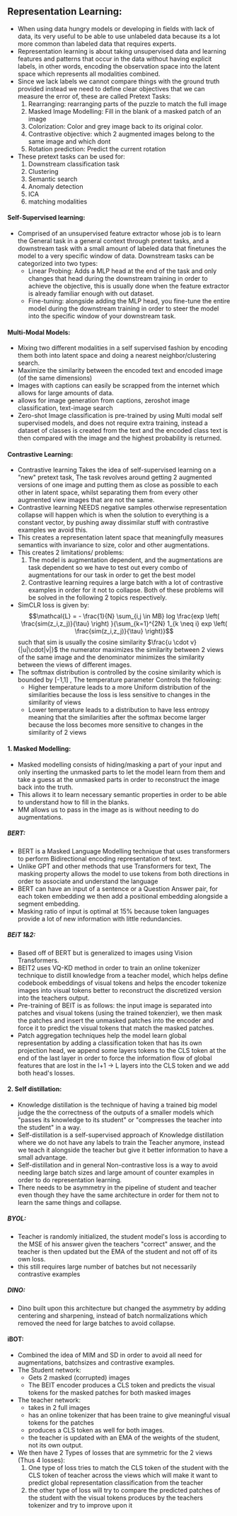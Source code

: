 ## Representation Learning:
- When using data hungry models or developing in fields with lack of data, its very useful to be able to use unlabeled data because its a lot more common than labeled data that requires experts.
- Representation learning is about taking unsupervised data and learning features and patterns that occur in the data without having explicit labels, in other words, encoding the observation space into the latent space which represents all modalities combined.
- Since we lack labels we cannot compare things with the ground truth provided instead we need to define clear objectives that we can measure the error of, these are called Pretext Tasks:
	1. Rearranging: rearranging parts of the puzzle to match the full image
	2. Masked Image Modelling: Fill in the blank of a masked patch of an image
	3. Colorization: Color and grey image back to its original color.
	4. Contrastive objective: which 2 augmented images belong to the same image and which dont
	5. Rotation prediction: Predict the current rotation
- These pretext tasks can be used for:
	1. Downstream classification task
	2. Clustering
	3. Semantic search
	4. Anomaly detection
	5. ICA
	6. matching modalities
#### Self-Supervised learning:
- Comprised of an unsupervised feature extractor whose job is to learn the General task in a general context through pretext tasks, and a downstream task with a small amount of labeled data that finetunes the model to a very specific window of data. Downstream tasks can be categorized into two types:
	- Linear Probing: Adds a MLP head at the end of the task and only changes that head during the downstream training in order to achieve the objective, this is usually done when the feature extractor is already familiar enough with out dataset.
	- Fine-tuning: alongside adding the MLP head, you fine-tune the entire model during the downstream training in order to steer the model into the specific window of your downstream task.
#### Multi-Modal Models:
- Mixing two different  modalities in a self supervised fashion by encoding them both into latent space and doing a nearest neighbor/clustering search.
- Maximize the similarity between the encoded text and encoded image (of the same dimensions)
- Images with captions can easily be scrapped from the internet which allows for large amounts of data.
- allows for image generation from captions, zeroshot image classification, text-image search
- Zero-shot Image classification is pre-trained by using Multi modal self supervised models, and does not require extra training, instead a dataset of classes is created from the text and the encoded class text is then compared with the image and the highest probability is returned.
#### Contrastive Learning:
- Contrastive learning Takes the idea of self-supervised learning on a "new" pretext task, The task revolves around getting 2 augmented versions of one image and putting them as close as possible to each other in latent space, whilst separating them from every other augmented view images that are not the same.
- Contrastive learning NEEDS negative samples otherwise representation collapse will happen which is when the solution to everything is a constant vector, by pushing away dissimilar stuff with contrastive examples we avoid this.
- This creates a representation latent space that meaningfully measures semantics with invariance to size, color and other augmentations.
- This creates 2 limitations/ problems:
	1. The model is augmentation dependent, and the augmentations are task dependent so we have to test out every combo of augmentations for our task in order to get the best model
	2. Contrastive learning requires a large batch with a lot of contrastive examples in order for it not to collapse.
	Both of these problems will be solved in the following 2 topics respectively.
-  SimCLR loss is given by: $$\mathcal{L} = - \frac{1}{N} \sum_{i,j \in MB} log \frac{exp \left( \frac{sim(z_i,z_j)}{\tau} \right) }{\sum_{k=1}^{2N} 1_{k \neq i} exp \left( \frac{sim(z_i,z_j)}{\tau} \right)}$$ such that sim is usually the cosine similarity $\frac{u \cdot v}{|u|\cdot|v|}$ the numerator maximizes the similarity between 2 views of the same image and the denominator minimizes the similarity between the views of different images.
-  The softmax distribution is controlled by the cosine similarity which is bounded by [-1,1] , The temperature parameter Controls the following:
	- Higher temperature leads to a more Uniform distribution of the similarities because the loss is less sensitive to changes in the similarity of views
	- Lower temperature leads to a distribution to have less entropy meaning that the similarities after the softmax become larger because the loss becomes more sensitive to changes in the similarity of 2 views
#### 1. Masked Modelling:
- Masked modelling consists of hiding/masking a part of your input and only inserting the unmasked parts to let the model learn from them and take a guess at the unmasked parts in order to reconstruct the image back into the truth.
- This allows it to learn necessary semantic properties in order to be able to understand how to fill in the blanks.
- MM allows us to pass in the image as is without needing to do augmentations.
##### BERT:
- BERT is a Masked Language Modelling technique that uses transformers to perform Bidirectional encoding representation of text.
- Unlike GPT and other methods that use Transformers for text, The masking property allows the model to use tokens from both directions in order to associate and understand the language
- BERT can have an input of a sentence or a Question Answer pair, for each  token embedding we then add a positional embedding alongside a segment embedding.
- Masking ratio of input is optimal at 15% because token languages provide a lot of new information with little redundancies.
##### BEiT 1&2:
-  Based off of BERT but is generalized to images using Vision Transformers.
- BEIT2 uses VQ-KD method in order to train an online tokenizer technique to distill knowledge from a teacher model, which helps define codebook embeddings of visual tokens and helps the encoder tokenize images into visual tokens better to reconstruct the discretized version into the teachers output.
- Pre-training of BEIT is as follows: the input image is separated into patches and visual tokens (using the trained tokenzier), we then mask the patches and insert the unmasked patches into the encoder and force it to predict the visual tokens that match the masked patches.
- Patch aggregation techniques help the model learn global representation by adding a classification token that has its own projection head, we append some layers tokens to the CLS token at the end of the last layer in order to force the information flow of global features that are lost in the l+1 -> L layers into the CLS token and we add both head's losses.

#### 2. Self distillation:
- Knowledge distillation is the technique of having a trained big model judge the the correctness of the outputs of a smaller models which "passes its knowledge to its student" or "compresses the teacher into the student" in a way.
- Self-distillation is a self-supervised approach of Knowledge distillation where we do not have any labels to train the Teacher anymore, instead we teach it alongside the teacher but give it better information to have a small advantage.
- Self-distillation and in general Non-contrastive loss is a way to avoid needing large batch sizes and large amount of counter examples in order to do representation learning.
- There needs to be asymmetry in the pipeline of student and teacher even though they have the same architecture in order for them not to learn the same things and collapse.
##### BYOL:
- Teacher is randomly initialized, the student model's loss is according to the MSE of his answer given the teachers "correct" answer,  and the teacher is then updated but the EMA of the student and not off of its own loss.
- this still requires large number of batches but not necessarily contrastive examples
##### DINO:
- Dino built upon this architecture but changed the asymmetry by adding centering  and sharpening, instead of batch normalizations which removed the need for large batches to avoid collapse.
#### iBOT:
-  Combined the idea of MIM and SD in order to avoid all need for augmentations, batchsizes and contrastive examples.
- The Student network:
	-  Gets 2 masked (corrupted) images
	- The BEIT encoder produces a CLS token and predicts the visual tokens for the masked patches for both masked images
- The teacher network:
	- takes in 2 full images
	- has an online tokenizer that has been traine to give meaningful visual tokens for the patches
	- produces a CLS token as well for both images.
	- the teacher is updated with an EMA of the weights of the student, not its own output.
- We then have 2 Types of losses that are symmetric for the 2 views (Thus 4 losses):
	1. One type of loss tries to match the CLS token of the student with the CLS token of teacher across the views which will make it want to predict global representation classification from the teacher
	2. the other type of loss will try to compare the predicted patches of the student with the visual tokens produces by the teachers tokenizer and try to improve upon it